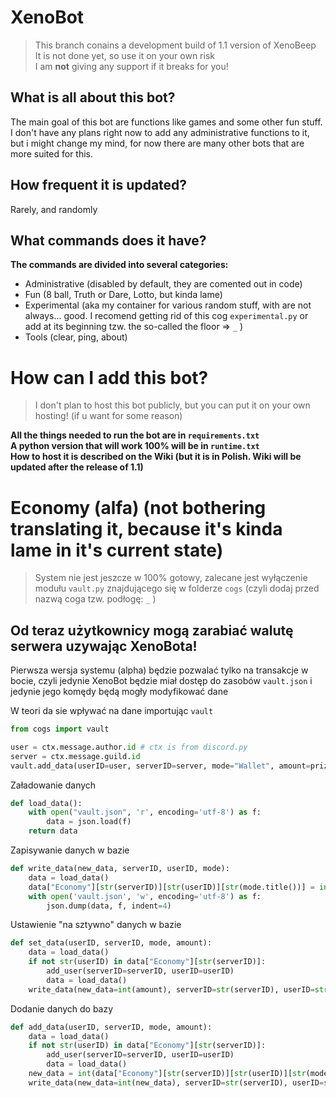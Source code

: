 # XenoBot
> This branch conains a development build of 1.1 version of XenoBeep<br/>
> It is not done yet, so use it on your own risk<br/>
> I am __not__ giving any support if it breaks for you!

## What is all about this bot?
The main goal of this bot are functions like games and some other fun stuff. I don't have any plans right now to add any administrative functions to it, but i might change my mind, for now there are many other bots that are more suited for this.

## How frequent it is updated?
Rarely, and randomly

## What commands does it have? 
**The commands are divided into several categories:**
 - Administrative (disabled by default, they are comented out in code)
 - Fun (8 ball, Truth or Dare, Lotto, but kinda lame)
 - Experimental (aka my container for various random stuff, with are not always... good. I recomend getting rid of this cog `experimental.py` or add at its beginning tzw. the so-called the floor => `_` )
 - Tools (clear, ping, about)

# How can I add this bot?
>I don't plan to host this bot publicly, but you can put it on your own hosting! (if u want for some reason) 

**All the things needed to run the bot are in `requirements.txt`**<br/>
**A python version that will work 100% will be in `runtime.txt`**<br/>
**How to host it is described on the Wiki (but it is in Polish. Wiki will be updated after the release of 1.1)**<br/>

# Economy (alfa) (not bothering translating it, because it's kinda lame in it's current state)
> System nie jest jeszcze w 100% gotowy, zalecane jest wyłączenie modułu `vault.py` znajdującego się w folderze `cogs` (czyli dodaj przed nazwą coga tzw. podłogę: `_` )
## Od teraz użytkownicy mogą zarabiać walutę serwera uzywając XenoBota!
Pierwsza wersja systemu (alpha) będzie pozwalać tylko na transakcje w bocie, czyli jedynie XenoBot będzie miał dostęp do zasobów `vault.json` i jedynie jego komędy będą mogły modyfikować dane

W teori da sie wpływać na dane importując `vault`

```python
from cogs import vault

user = ctx.message.author.id # ctx is from discord.py 
server = ctx.message.guild.id
vault.add_data(userID=user, serverID=server, mode="Wallet", amount=prize) #System that adds new data
```
Załadowanie danych
```python
def load_data():
    with open("vault.json", 'r', encoding='utf-8') as f:
        data = json.load(f)
    return data
```
Zapisywanie danych w bazie
```python
def write_data(new_data, serverID, userID, mode):
    data = load_data()
    data["Economy"][str(serverID)][str(userID)][str(mode.title())] = int(new_data)
    with open('vault.json', 'w', encoding='utf-8') as f:
        json.dump(data, f, indent=4)
```
Ustawienie "na sztywno" danych w bazie
```python
def set_data(userID, serverID, mode, amount):
    data = load_data()
    if not str(userID) in data["Economy"][str(serverID)]:
        add_user(serverID=serverID, userID=userID)
        data = load_data()
    write_data(new_data=int(amount), serverID=str(serverID), userID=str(userID), mode=str(mode))
```
Dodanie danych do bazy
```python
def add_data(userID, serverID, mode, amount):
    data = load_data()
    if not str(userID) in data["Economy"][str(serverID)]:
        add_user(serverID=serverID, userID=userID)
        data = load_data()
    new_data = int(data["Economy"][str(serverID)][str(userID)][str(mode.title())]) + int(amount)
    write_data(new_data=int(new_data), serverID=str(serverID), userID=str(userID), mode=str(mode))
```

